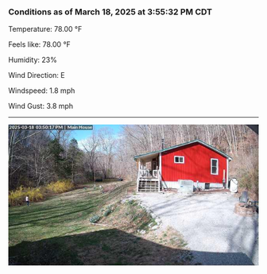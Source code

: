 ### Conditions as of March 18, 2025 at 3:55:32 PM CDT 

Temperature: 78.00 &deg;F

Feels like: 78.00 &deg;F

Humidity: 23%

Wind Direction: E

Windspeed: 1.8 mph

Wind Gust: 3.8 mph

---

<img src="./images/latest.jpeg"/>


